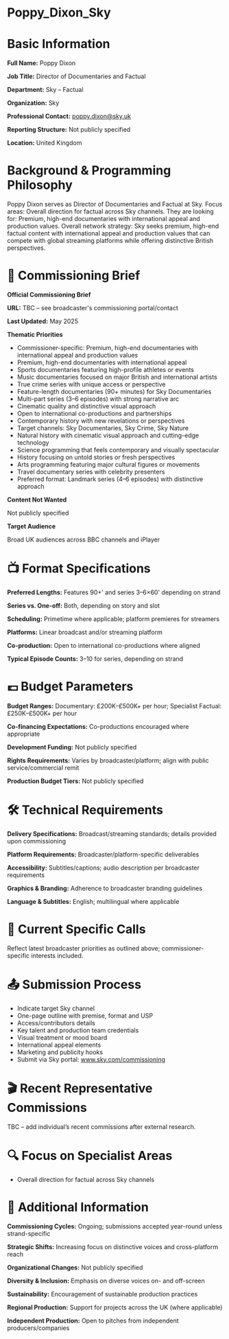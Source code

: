 # Poppy_Dixon_Sky

# Basic Information

**Full Name:** Poppy Dixon

**Job Title:** Director of Documentaries and Factual

**Department:** Sky – Factual

**Organization:** Sky

**Professional Contact:** poppy.dixon@sky.uk

**Reporting Structure:** Not publicly specified

**Location:** United Kingdom

# Background & Programming Philosophy

Poppy Dixon serves as Director of Documentaries and Factual at Sky. Focus areas: Overall direction for factual across Sky channels. They are looking for: Premium, high-end documentaries with international appeal and production values. Overall network strategy: Sky seeks premium, high-end factual content with international appeal and production values that can compete with global streaming platforms while offering distinctive British perspectives.

# 📄 Commissioning Brief

**Official Commissioning Brief**

**URL:** TBC – see broadcaster's commissioning portal/contact

**Last Updated:** May 2025

**Thematic Priorities**

- Commissioner-specific: Premium, high-end documentaries with international appeal and production values
- Premium, high-end documentaries with international appeal
- Sports documentaries featuring high-profile athletes or events
- Music documentaries focused on major British and international artists
- True crime series with unique access or perspective
- Feature-length documentaries (90+ minutes) for Sky Documentaries
- Multi-part series (3–6 episodes) with strong narrative arc
- Cinematic quality and distinctive visual approach
- Open to international co-productions and partnerships
- Contemporary history with new revelations or perspectives
- Target channels: Sky Documentaries, Sky Crime, Sky Nature
- Natural history with cinematic visual approach and cutting-edge technology
- Science programming that feels contemporary and visually spectacular
- History focusing on untold stories or fresh perspectives
- Arts programming featuring major cultural figures or movements
- Travel documentary series with celebrity presenters
- Preferred format: Landmark series (4–6 episodes) with distinctive approach

**Content Not Wanted**

Not publicly specified

**Target Audience**

Broad UK audiences across BBC channels and iPlayer

# 📺 Format Specifications

**Preferred Lengths:** Features 90+' and series 3–6×60' depending on strand

**Series vs. One-off:** Both, depending on story and slot

**Scheduling:** Primetime where applicable; platform premieres for streamers

**Platforms:** Linear broadcast and/or streaming platform

**Co-production:** Open to international co-productions where aligned

**Typical Episode Counts:** 3–10 for series, depending on strand

# 💷 Budget Parameters

**Budget Ranges:** Documentary: £200K–£500K+ per hour; Specialist Factual: £250K–£500K+ per hour

**Co-financing Expectations:** Co-productions encouraged where appropriate

**Development Funding:** Not publicly specified

**Rights Requirements:** Varies by broadcaster/platform; align with public service/commercial remit

**Production Budget Tiers:** Not publicly specified

# 🛠️ Technical Requirements

**Delivery Specifications:** Broadcast/streaming standards; details provided upon commissioning

**Platform Requirements:** Broadcaster/platform-specific deliverables

**Accessibility:** Subtitles/captions; audio description per broadcaster requirements

**Graphics & Branding:** Adherence to broadcaster branding guidelines

**Language & Subtitles:** English; multilingual where applicable

# 📢 Current Specific Calls

Reflect latest broadcaster priorities as outlined above; commissioner-specific interests included.

# 📤 Submission Process

- Indicate target Sky channel
- One-page outline with premise, format and USP
- Access/contributors details
- Key talent and production team credentials
- Visual treatment or mood board
- International appeal elements
- Marketing and publicity hooks
- Submit via Sky portal: www.sky.com/commissioning

# 🎬 Recent Representative Commissions

TBC – add individual’s recent commissions after external research.

# 🔍 Focus on Specialist Areas

- Overall direction for factual across Sky channels

# 📅 Additional Information

**Commissioning Cycles:** Ongoing; submissions accepted year-round unless strand-specific

**Strategic Shifts:** Increasing focus on distinctive voices and cross-platform reach

**Organizational Changes:** Not publicly specified

**Diversity & Inclusion:** Emphasis on diverse voices on- and off-screen

**Sustainability:** Encouragement of sustainable production practices

**Regional Production:** Support for projects across the UK (where applicable)

**Independent Production:** Open to pitches from independent producers/companies
